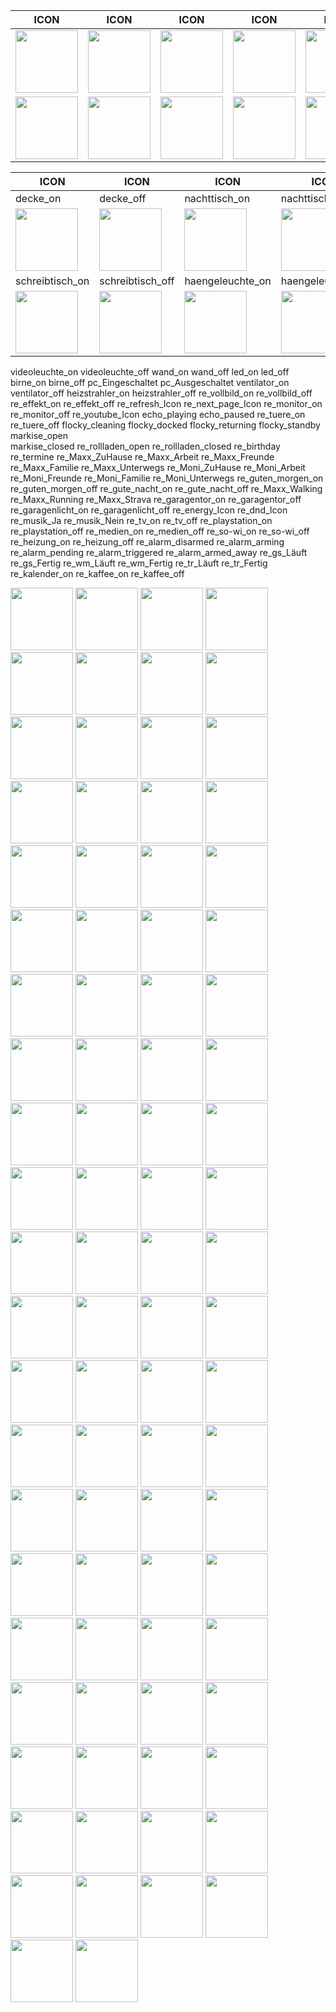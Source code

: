 | **ICON** | **ICON** | **ICON** | **ICON** | **ICON** | **ICON** | **ICON** | **ICON** |
| --- | --- | --- | --- | --- | --- | --- | --- |
| <img src="/../main/01_Haupt-Dashboard/D_Icons/button_birne_off.png" width="100"> | <img src="/../main/01_Haupt-Dashboard/D_Icons/button_birne_on.png" width="100"> | <img src="/../main/01_Haupt-Dashboard/D_Icons/button_decke_off.png" width="100"> | <img src="/../main/01_Haupt-Dashboard/D_Icons/button_decke_on.png" width="100"> | <img src="/../main/01_Haupt-Dashboard/D_Icons/button_echo_paused.png" width="100"> | <img src="/../main/01_Haupt-Dashboard/D_Icons/button_echo_playing.png" width="100"> | <img src="/../main/01_Haupt-Dashboard/D_Icons/button_fail.png" width="100"> | <img src="/../main/01_Haupt-Dashboard/D_Icons/button_flocky_cleaning.png" width="100"> |
| <img src="/../main/01_Haupt-Dashboard/D_Icons/button_flocky_docked.png" width="100"> | <img src="/../main/01_Haupt-Dashboard/D_Icons/button_flocky_returning.png" width="100"> | <img src="/../main/01_Haupt-Dashboard/D_Icons/button_flocky_standby.png" width="100"> | <img src="/../main/01_Haupt-Dashboard/D_Icons/button_re_gs_Fertig.png" width="100"> | <img src="/../main/01_Haupt-Dashboard/D_Icons/button_re_gs_Läuft.png" width="100"> | <img src="/../main/01_Haupt-Dashboard/D_Icons/button_haengeleuchte_off.png" width="100"> | <img src="/../main/01_Haupt-Dashboard/D_Icons/button_heizstrahler_off.png" width="100"> | <img src="/../main/01_Haupt-Dashboard/D_Icons/button_heizstrahler_on.png" width="100"> |


| **ICON** | **ICON** | **ICON** | **ICON** | **ICON** | **ICON** |
| --- | --- | --- | --- | --- | --- |
| decke_on | decke_off | nachttisch_on | nachttisch_off | spot_on | spot_off |
| <img src="/../main/01_Haupt-Dashboard/D_Icons/button_decke_on.png" width="100"> | <img src="/../main/01_Haupt-Dashboard/D_Icons/button_decke_off.png" width="100"> | <img src="/../main/01_Haupt-Dashboard/D_Icons/button_nachttisch_on.png" width="100"> | <img src="/../main/01_Haupt-Dashboard/D_Icons/button_nachttisch_off.png" width="100"> | <img src="/../main/01_Haupt-Dashboard/D_Icons/button_spot_on.png" width="100"> | <img src="/../main/01_Haupt-Dashboard/D_Icons/button_spot_off.png" width="100"> |
| schreibtisch_on | schreibtisch_off | haengeleuchte_on | haengeleuchte_on | onair_on | onair_off |
| <img src="/../main/01_Haupt-Dashboard/D_Icons/button_schreibtisch_on.png" width="100"> | <img src="/../main/01_Haupt-Dashboard/D_Icons/button_schreibtisch_off.png" width="100"> | <img src="/../main/01_Haupt-Dashboard/D_Icons/button_haengeleuchte_on.png" width="100"> | <img src="/../main/01_Haupt-Dashboard/D_Icons/button_haengeleuchte_on.png" width="100"> | <img src="/../main/01_Haupt-Dashboard/D_Icons/button_onair_on.png" width="100"> | <img src="/../main/01_Haupt-Dashboard/D_Icons/button_onair_off.png" width="100"> |
videoleuchte_on
videoleuchte_off
wand_on
wand_off
led_on
led_off
birne_on
birne_off
pc_Eingeschaltet
pc_Ausgeschaltet
ventilator_on
ventilator_off
heizstrahler_on
heizstrahler_off
re_vollbild_on
re_vollbild_off
re_effekt_on
re_effekt_off
re_refresh_Icon
re_next_page_Icon
re_monitor_on
re_monitor_off
re_youtube_Icon
echo_playing
echo_paused
re_tuere_on
re_tuere_off
flocky_cleaning
flocky_docked
flocky_returning
flocky_standby
markise_open   
markise_closed
re_rollladen_open
re_rollladen_closed
re_birthday
re_termine
re_Maxx_ZuHause
re_Maxx_Arbeit
re_Maxx_Freunde
re_Maxx_Familie
re_Maxx_Unterwegs
re_Moni_ZuHause
re_Moni_Arbeit
re_Moni_Freunde
re_Moni_Familie
re_Moni_Unterwegs
re_guten_morgen_on
re_guten_morgen_off
re_gute_nacht_on
re_gute_nacht_off
re_Maxx_Walking
re_Maxx_Running
re_Maxx_Strava
re_garagentor_on
re_garagentor_off
re_garagenlicht_on
re_garagenlicht_off
re_energy_Icon
re_dnd_Icon
re_musik_Ja
re_musik_Nein
re_tv_on
re_tv_off
re_playstation_on
re_playstation_off
re_medien_on
re_medien_off
re_so-wi_on
re_so-wi_off
re_heizung_on
re_heizung_off
re_alarm_disarmed
re_alarm_arming
re_alarm_pending
re_alarm_triggered
re_alarm_armed_away
re_gs_Läuft
re_gs_Fertig
re_wm_Läuft
re_wm_Fertig
re_tr_Läuft
re_tr_Fertig
re_kalender_on
re_kaffee_on
re_kaffee_off




<img src="/../main/01_Haupt-Dashboard/D_Icons/button_videoleuchte_on.png" width="100">
<img src="/../main/01_Haupt-Dashboard/D_Icons/button_videoleuchte_off.png" width="100">
<img src="/../main/01_Haupt-Dashboard/D_Icons/button_wand_on.png" width="100">
<img src="/../main/01_Haupt-Dashboard/D_Icons/button_wand_off.png" width="100">
<img src="/../main/01_Haupt-Dashboard/D_Icons/button_led_on.png" width="100">
<img src="/../main/01_Haupt-Dashboard/D_Icons/button_led_off.png" width="100">
<img src="/../main/01_Haupt-Dashboard/D_Icons/button_birne_on.png" width="100">
<img src="/../main/01_Haupt-Dashboard/D_Icons/button_birne_off.png" width="100">
<img src="/../main/01_Haupt-Dashboard/D_Icons/button_pc_Eingeschaltet.png" width="100">
<img src="/../main/01_Haupt-Dashboard/D_Icons/button_pc_Ausgeschaltet.png" width="100">
<img src="/../main/01_Haupt-Dashboard/D_Icons/button_ventilator_on.png" width="100">
<img src="/../main/01_Haupt-Dashboard/D_Icons/button_ventilator_off.png" width="100">
<img src="/../main/01_Haupt-Dashboard/D_Icons/button_heizstrahler_on.png" width="100">
<img src="/../main/01_Haupt-Dashboard/D_Icons/button_heizstrahler_off.png" width="100">
<img src="/../main/01_Haupt-Dashboard/D_Icons/button_re_vollbild_on.png" width="100">
<img src="/../main/01_Haupt-Dashboard/D_Icons/button_re_vollbild_off.png" width="100">
<img src="/../main/01_Haupt-Dashboard/D_Icons/button_re_effekt_on.png" width="100">
<img src="/../main/01_Haupt-Dashboard/D_Icons/button_re_effekt_off.png" width="100">
<img src="/../main/01_Haupt-Dashboard/D_Icons/button_re_refresh_Icon.png" width="100">
<img src="/../main/01_Haupt-Dashboard/D_Icons/button_re_next_page_Icon.png" width="100">
<img src="/../main/01_Haupt-Dashboard/D_Icons/button_re_monitor_on.png" width="100">
<img src="/../main/01_Haupt-Dashboard/D_Icons/button_re_monitor_off.png" width="100">
<img src="/../main/01_Haupt-Dashboard/D_Icons/button_re_youtube_Icon.png" width="100">
<img src="/../main/01_Haupt-Dashboard/D_Icons/button_echo_playing.png" width="100">
<img src="/../main/01_Haupt-Dashboard/D_Icons/button_echo_paused.png" width="100">
<img src="/../main/01_Haupt-Dashboard/D_Icons/button_re_tuere_on.png" width="100">
<img src="/../main/01_Haupt-Dashboard/D_Icons/button_re_tuere_off.png" width="100">
<img src="/../main/01_Haupt-Dashboard/D_Icons/button_flocky_cleaning.png" width="100">
<img src="/../main/01_Haupt-Dashboard/D_Icons/button_flocky_docked.png" width="100">
<img src="/../main/01_Haupt-Dashboard/D_Icons/button_flocky_returning.png" width="100">
<img src="/../main/01_Haupt-Dashboard/D_Icons/button_flocky_standby.png" width="100">
<img src="/../main/01_Haupt-Dashboard/D_Icons/button_markise_open.png" width="100">
<img src="/../main/01_Haupt-Dashboard/D_Icons/button_markise_closed.png" width="100">
<img src="/../main/01_Haupt-Dashboard/D_Icons/button_re_rollladen_open.png" width="100">
<img src="/../main/01_Haupt-Dashboard/D_Icons/button_re_rollladen_closed.png" width="100">
<img src="/../main/01_Haupt-Dashboard/D_Icons/button_re_birthday.png" width="100">
<img src="/../main/01_Haupt-Dashboard/D_Icons/button_re_termine.png" width="100">
<img src="/../main/01_Haupt-Dashboard/D_Icons/button_re_Maxx_ZuHause.png" width="100">
<img src="/../main/01_Haupt-Dashboard/D_Icons/button_re_Maxx_Arbeit.png" width="100">
<img src="/../main/01_Haupt-Dashboard/D_Icons/button_re_Maxx_Freunde.png" width="100">
<img src="/../main/01_Haupt-Dashboard/D_Icons/button_re_Maxx_Familie.png" width="100">
<img src="/../main/01_Haupt-Dashboard/D_Icons/button_re_Maxx_Unterwegs.png" width="100">
<img src="/../main/01_Haupt-Dashboard/D_Icons/button_re_Moni_ZuHause.png" width="100">
<img src="/../main/01_Haupt-Dashboard/D_Icons/button_re_Moni_Arbeit.png" width="100">
<img src="/../main/01_Haupt-Dashboard/D_Icons/button_re_Moni_Freunde.png" width="100">
<img src="/../main/01_Haupt-Dashboard/D_Icons/button_re_Moni_Familie.png" width="100">
<img src="/../main/01_Haupt-Dashboard/D_Icons/button_re_Moni_Unterwegs.png" width="100">
<img src="/../main/01_Haupt-Dashboard/D_Icons/button_re_guten_morgen_on.png" width="100">
<img src="/../main/01_Haupt-Dashboard/D_Icons/button_re_guten_morgen_off.png" width="100">
<img src="/../main/01_Haupt-Dashboard/D_Icons/button_re_gute_nacht_on.png" width="100">
<img src="/../main/01_Haupt-Dashboard/D_Icons/button_re_gute_nacht_off.png" width="100">
<img src="/../main/01_Haupt-Dashboard/D_Icons/button_re_Maxx_Walking.png" width="100">
<img src="/../main/01_Haupt-Dashboard/D_Icons/button_re_Maxx_Running.png" width="100">
<img src="/../main/01_Haupt-Dashboard/D_Icons/button_re_Maxx_Strava.png" width="100">
<img src="/../main/01_Haupt-Dashboard/D_Icons/button_re_garagentor_on.png" width="100">
<img src="/../main/01_Haupt-Dashboard/D_Icons/button_re_garagentor_off.png" width="100">
<img src="/../main/01_Haupt-Dashboard/D_Icons/button_re_garagenlicht_on.png" width="100">
<img src="/../main/01_Haupt-Dashboard/D_Icons/button_re_garagenlicht_off.png" width="100">
<img src="/../main/01_Haupt-Dashboard/D_Icons/button_re_energy_Icon.png" width="100">
<img src="/../main/01_Haupt-Dashboard/D_Icons/button_re_dnd_Icon.png" width="100">
<img src="/../main/01_Haupt-Dashboard/D_Icons/button_re_musik_Ja.png" width="100">
<img src="/../main/01_Haupt-Dashboard/D_Icons/button_re_musik_Nein.png" width="100">
<img src="/../main/01_Haupt-Dashboard/D_Icons/button_re_tv_on.png" width="100">
<img src="/../main/01_Haupt-Dashboard/D_Icons/button_re_tv_off.png" width="100">
<img src="/../main/01_Haupt-Dashboard/D_Icons/button_re_playstation_on.png" width="100">
<img src="/../main/01_Haupt-Dashboard/D_Icons/button_re_playstation_off.png" width="100">
<img src="/../main/01_Haupt-Dashboard/D_Icons/button_re_medien_on.png" width="100">
<img src="/../main/01_Haupt-Dashboard/D_Icons/button_re_medien_off.png" width="100">
<img src="/../main/01_Haupt-Dashboard/D_Icons/button_re_so-wi_on.png" width="100">
<img src="/../main/01_Haupt-Dashboard/D_Icons/button_re_so-wi_off.png" width="100">
<img src="/../main/01_Haupt-Dashboard/D_Icons/button_re_heizung_on.png" width="100">
<img src="/../main/01_Haupt-Dashboard/D_Icons/button_re_heizung_off.png" width="100">
<img src="/../main/01_Haupt-Dashboard/D_Icons/button_re_alarm_disarmed.png" width="100">
<img src="/../main/01_Haupt-Dashboard/D_Icons/button_re_alarm_arming.png" width="100">
<img src="/../main/01_Haupt-Dashboard/D_Icons/button_re_alarm_pending.png" width="100">
<img src="/../main/01_Haupt-Dashboard/D_Icons/button_re_alarm_triggered.png" width="100">
<img src="/../main/01_Haupt-Dashboard/D_Icons/button_re_alarm_armed_away.png" width="100">
<img src="/../main/01_Haupt-Dashboard/D_Icons/button_re_gs_Läuft.png" width="100">
<img src="/../main/01_Haupt-Dashboard/D_Icons/button_re_gs_Fertig.png" width="100">
<img src="/../main/01_Haupt-Dashboard/D_Icons/button_re_wm_Läuft.png" width="100">
<img src="/../main/01_Haupt-Dashboard/D_Icons/button_re_wm_Fertig.png" width="100">
<img src="/../main/01_Haupt-Dashboard/D_Icons/button_re_tr_Läuft.png" width="100">
<img src="/../main/01_Haupt-Dashboard/D_Icons/button_re_tr_Fertig.png" width="100">
<img src="/../main/01_Haupt-Dashboard/D_Icons/button_re_kalender_on.png" width="100">
<img src="/../main/01_Haupt-Dashboard/D_Icons/button_re_kaffee_on.png" width="100">
<img src="/../main/01_Haupt-Dashboard/D_Icons/button_re_kaffee_off.png" width="100">